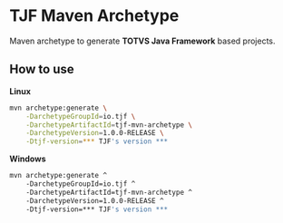 # TJF Maven Archetype

Maven archetype to generate **TOTVS Java Framework** based projects.

## How to use

**Linux**

```bash
mvn archetype:generate \
	-DarchetypeGroupId=io.tjf \
	-DarchetypeArtifactId=tjf-mvn-archetype \
	-DarchetypeVersion=1.0.0-RELEASE \
	-Dtjf-version=*** TJF's version ***
```

**Windows**

```bash
mvn archetype:generate ^
	-DarchetypeGroupId=io.tjf ^
	-DarchetypeArtifactId=tjf-mvn-archetype ^
	-DarchetypeVersion=1.0.0-RELEASE ^
	-Dtjf-version=*** TJF's version ***
```
